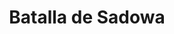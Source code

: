 ﻿---
title: "Batalla de Sadowa"
permalink: periodes_361.html
layout: periode
dataInici: 1866-07-03
sidebar: periodes
pares:
  - 360:
    title: "Guerra austro-prusiana"
    dataInici: "(1866-06-14)"
    dataFi: "(1866-08-23)"

fills:
jocsPrincipals:
  - title: "Blood and Iron: The battle of Koniggratz"
    bggId: 5990

jocsEscenaris:
jocsEpoca:
  - title: "Empires at War"
    bggId: 3693
    escenari: "Koniggratz"
    dataInici: 
    dataFi: 

jocsEpocaEscenaris:
---
